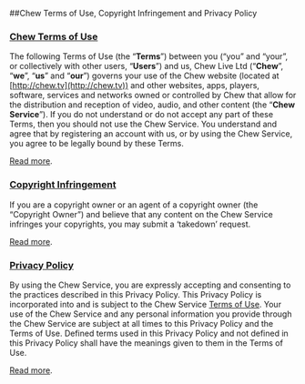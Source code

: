 ##Chew Terms of Use, Copyright Infringement and Privacy Policy

### [Chew Terms of Use](http://chew.tv/guide/terms/general)

The following Terms of Use (the “**Terms**”) between you (“you” and “your”, or collectively with other users, “**Users**”) and us, Chew Live Ltd (“**Chew**”, “**we**”, “**us**” and “**our**”) governs your use of the Chew website (located at [http://chew.tv](http://chew.tv)) and other websites, apps, players, software, services and networks owned or controlled by Chew that allow for the distribution and reception of video, audio, and other content (the “**Chew Service**”). If you do not understand or do not accept any part of these Terms, then you should not use the Chew Service. You understand and agree that by registering an account with us, or by using the Chew Service, you agree to be legally bound by these Terms.

[Read more](http://chew.tv/guide/terms/general).

### [Copyright Infringement](http://chew.tv/guide/terms/copyright)

If you are a copyright owner or an agent of a copyright owner (the “Copyright Owner”) and believe that any content on the Chew Service infringes your copyrights, you may submit a ‘takedown’ request.

[Read more](http://chew.tv/guide/terms/copyright).

### [Privacy Policy](http://chew.tv/guide/privacy_policy)

By using the Chew Service, you are expressly accepting and consenting to the practices described in this Privacy Policy. This Privacy Policy is incorporated into and is subject to the Chew Service [Terms of Use](http://chew.tv/guide/terms/general). Your use of the Chew Service and any personal information you provide through the Chew Service are subject at all times to this Privacy Policy and the Terms of Use. Defined terms used in this Privacy Policy and not defined in this Privacy Policy shall have the meanings given to them in the Terms of Use.

[Read more](http://chew.tv/guide/privacy_policy).
